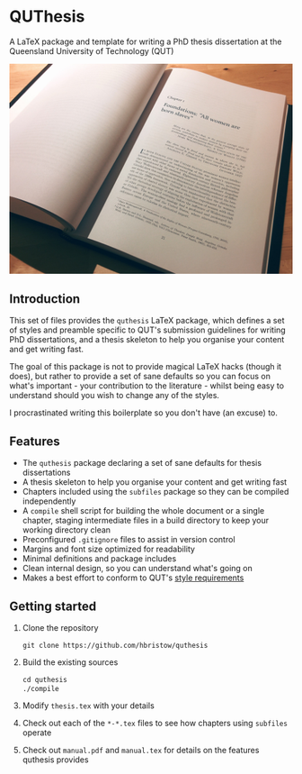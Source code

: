 QUThesis
========
A LaTeX package and template for writing a PhD thesis dissertation at the
Queensland University of Technology (QUT)

![QUThesis Screenshot](quthesis.jpg)

Introduction
------------
This set of files provides the `quthesis` LaTeX package, which defines a set
of styles and preamble specific to QUT's submission guidelines for writing
PhD dissertations, and a thesis skeleton to help you organise your content
and get writing fast.

The goal of this package is not to provide magical LaTeX hacks (though it does),
but rather to provide a set of sane defaults so you can focus on what's
important - your contribution to the literature - whilst being easy to
understand should you wish to change any of the styles.

I procrastinated writing this boilerplate so you don't have (an excuse) to.

Features
--------

 - The `quthesis` package declaring a set of sane defaults for thesis dissertations
 - A thesis skeleton to help you organise your content and get writing fast
 - Chapters included using the `subfiles` package so they can be compiled independently
 - A `compile` shell script for building the whole document or a single chapter,
   staging intermediate files in a build directory to keep your working directory clean
 - Preconfigured `.gitignore` files to assist in version control
 - Margins and font size optimized for readability
 - Minimal definitions and package includes
 - Clean internal design, so you can understand what's going on
 - Makes a best effort to conform to QUT's [style requirements](https://cms.qut.edu.au/__data/assets/pdf_file/0004/7249/requirements-for-presenting-theses.pdf)

Getting started
---------------

 1. Clone the repository
  
    ```
    git clone https://github.com/hbristow/quthesis
    ```

 2. Build the existing sources

    ```
    cd quthesis
    ./compile
    ```

 3. Modify `thesis.tex` with your details
 4. Check out each of the `*-*.tex` files to see how chapters using `subfiles` operate
 5. Check out `manual.pdf` and `manual.tex` for details on the features quthesis provides
